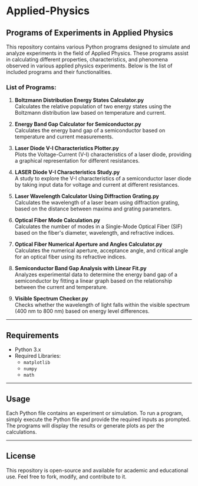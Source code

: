 # Applied-Physics

## Programs of Experiments in Applied Physics

This repository contains various Python programs designed to simulate and analyze experiments in the field of Applied Physics. These programs assist in calculating different properties, characteristics, and phenomena observed in various applied physics experiments. Below is the list of included programs and their functionalities.

### List of Programs:

1. **Boltzmann Distribution Energy States Calculator.py**  
   Calculates the relative population of two energy states using the Boltzmann distribution law based on temperature and current.

2. **Energy Band Gap Calculator for Semiconductor.py**  
   Calculates the energy band gap of a semiconductor based on temperature and current measurements.

3. **Laser Diode V-I Characteristics Plotter.py**  
   Plots the Voltage-Current (V-I) characteristics of a laser diode, providing a graphical representation for different resistances.

4. **LASER Diode V-I Characteristics Study.py**  
   A study to explore the V-I characteristics of a semiconductor laser diode by taking input data for voltage and current at different resistances.

5. **Laser Wavelength Calculator Using Diffraction Grating.py**  
   Calculates the wavelength of a laser beam using diffraction grating, based on the distance between maxima and grating parameters.

6. **Optical Fiber Mode Calculation.py**  
   Calculates the number of modes in a Single-Mode Optical Fiber (SIF) based on the fiber's diameter, wavelength, and refractive indices.

7. **Optical Fiber Numerical Aperture and Angles Calculator.py**  
   Calculates the numerical aperture, acceptance angle, and critical angle for an optical fiber using its refractive indices.

8. **Semiconductor Band Gap Analysis with Linear Fit.py**  
   Analyzes experimental data to determine the energy band gap of a semiconductor by fitting a linear graph based on the relationship between the current and temperature.

9. **Visible Spectrum Checker.py**  
   Checks whether the wavelength of light falls within the visible spectrum (400 nm to 800 nm) based on energy level differences.

---

## Requirements

- Python 3.x
- Required Libraries:
  - `matplotlib`
  - `numpy`
  - `math`

---

## Usage

Each Python file contains an experiment or simulation. To run a program, simply execute the Python file and provide the required inputs as prompted. The programs will display the results or generate plots as per the calculations.

---

## License

This repository is open-source and available for academic and educational use. Feel free to fork, modify, and contribute to it.